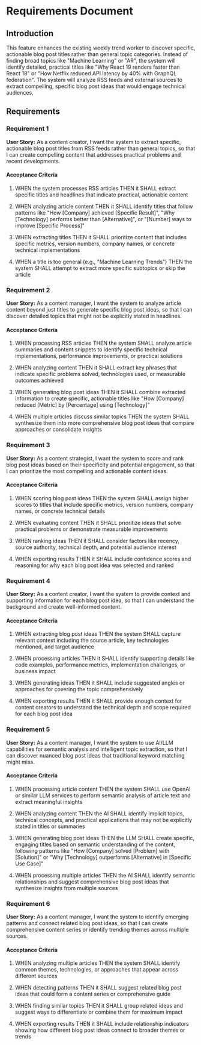 # Requirements Document

## Introduction

This feature enhances the existing weekly trend worker to discover specific, actionable blog post titles rather than general topic categories. Instead of finding broad topics like "Machine Learning" or "AR", the system will identify detailed, practical titles like "Why React 19 renders faster than React 18" or "How Netflix reduced API latency by 40% with GraphQL federation". The system will analyze RSS feeds and external sources to extract compelling, specific blog post ideas that would engage technical audiences.

## Requirements

### Requirement 1

**User Story:** As a content creator, I want the system to extract specific, actionable blog post titles from RSS feeds rather than general topics, so that I can create compelling content that addresses practical problems and recent developments.

#### Acceptance Criteria

1. WHEN the system processes RSS articles THEN it SHALL extract specific titles and headlines that indicate practical, actionable content

2. WHEN analyzing article content THEN it SHALL identify titles that follow patterns like "How [Company] achieved [Specific Result]", "Why [Technology] performs better than [Alternative]", or "[Number] ways to improve [Specific Process]"

3. WHEN extracting titles THEN it SHALL prioritize content that includes specific metrics, version numbers, company names, or concrete technical implementations

4. WHEN a title is too general (e.g., "Machine Learning Trends") THEN the system SHALL attempt to extract more specific subtopics or skip the article

### Requirement 2

**User Story:** As a content manager, I want the system to analyze article content beyond just titles to generate specific blog post ideas, so that I can discover detailed topics that might not be explicitly stated in headlines.

#### Acceptance Criteria

1. WHEN processing RSS articles THEN the system SHALL analyze article summaries and content snippets to identify specific technical implementations, performance improvements, or practical solutions

2. WHEN analyzing content THEN it SHALL extract key phrases that indicate specific problems solved, technologies used, or measurable outcomes achieved

3. WHEN generating blog post ideas THEN it SHALL combine extracted information to create specific, actionable titles like "How [Company] reduced [Metric] by [Percentage] using [Technology]"

4. WHEN multiple articles discuss similar topics THEN the system SHALL synthesize them into more comprehensive blog post ideas that compare approaches or consolidate insights

### Requirement 3

**User Story:** As a content strategist, I want the system to score and rank blog post ideas based on their specificity and potential engagement, so that I can prioritize the most compelling and actionable content ideas.

#### Acceptance Criteria

1. WHEN scoring blog post ideas THEN the system SHALL assign higher scores to titles that include specific metrics, version numbers, company names, or concrete technical details

2. WHEN evaluating content THEN it SHALL prioritize ideas that solve practical problems or demonstrate measurable improvements

3. WHEN ranking ideas THEN it SHALL consider factors like recency, source authority, technical depth, and potential audience interest

4. WHEN exporting results THEN it SHALL include confidence scores and reasoning for why each blog post idea was selected and ranked

### Requirement 4

**User Story:** As a content creator, I want the system to provide context and supporting information for each blog post idea, so that I can understand the background and create well-informed content.

#### Acceptance Criteria

1. WHEN extracting blog post ideas THEN the system SHALL capture relevant context including the source article, key technologies mentioned, and target audience

2. WHEN processing articles THEN it SHALL identify supporting details like code examples, performance metrics, implementation challenges, or business impact

3. WHEN generating ideas THEN it SHALL include suggested angles or approaches for covering the topic comprehensively

4. WHEN exporting results THEN it SHALL provide enough context for content creators to understand the technical depth and scope required for each blog post idea

### Requirement 5

**User Story:** As a content manager, I want the system to use AI/LLM capabilities for semantic analysis and intelligent topic extraction, so that I can discover nuanced blog post ideas that traditional keyword matching might miss.

#### Acceptance Criteria

1. WHEN processing article content THEN the system SHALL use OpenAI or similar LLM services to perform semantic analysis of article text and extract meaningful insights

2. WHEN analyzing content THEN the AI SHALL identify implicit topics, technical concepts, and practical applications that may not be explicitly stated in titles or summaries

3. WHEN generating blog post ideas THEN the LLM SHALL create specific, engaging titles based on semantic understanding of the content, following patterns like "How [Company] solved [Problem] with [Solution]" or "Why [Technology] outperforms [Alternative] in [Specific Use Case]"

4. WHEN processing multiple articles THEN the AI SHALL identify semantic relationships and suggest comprehensive blog post ideas that synthesize insights from multiple sources

### Requirement 6

**User Story:** As a content manager, I want the system to identify emerging patterns and connect related blog post ideas, so that I can create comprehensive content series or identify trending themes across multiple sources.

#### Acceptance Criteria

1. WHEN analyzing multiple articles THEN the system SHALL identify common themes, technologies, or approaches that appear across different sources

2. WHEN detecting patterns THEN it SHALL suggest related blog post ideas that could form a content series or comprehensive guide

3. WHEN finding similar topics THEN it SHALL group related ideas and suggest ways to differentiate or combine them for maximum impact

4. WHEN exporting results THEN it SHALL include relationship indicators showing how different blog post ideas connect to broader themes or trends